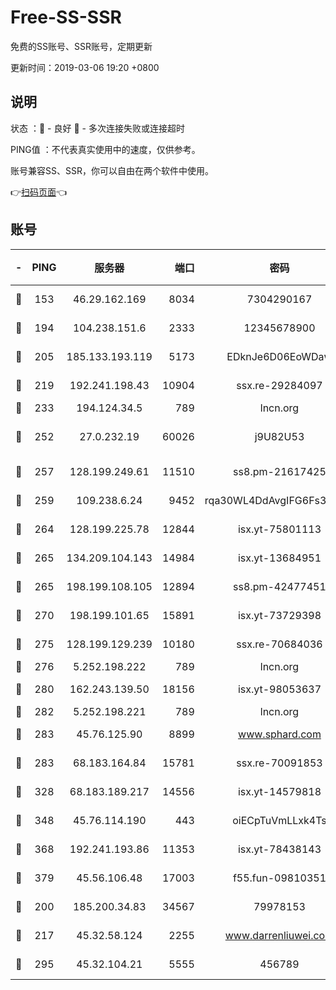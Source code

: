 # Free-SS-SSR

免费的SS账号、SSR账号，定期更新

更新时间：2019-03-06 19:20 +0800

## 说明

状态     ：🙂 - 良好 🙁 - 多次连接失败或连接超时

PING值   ：不代表真实使用中的速度，仅供参考。

账号兼容SS、SSR，你可以自由在两个软件中使用。

👉[扫码页面](https://liesauer.github.io/Free-SS-SSR/)👈

## 账号

|-|PING|服务器|端口|密码|加密方式|区域|
|:----:|:----:|:-----:|-----:|:----:|:----:|:----:|
|🙂|153|46.29.162.169|8034|7304290167|aes-256-cfb|RU|
|🙂|194|104.238.151.6|2333|12345678900|aes-256-cfb|JP|
|🙂|205|185.133.193.119|5173|EDknJe6D06EoWDaw|aes-256-cfb|US|
|🙂|219|192.241.198.43|10904|ssx.re-29284097|aes-256-cfb|US|
|🙂|233|194.124.34.5|789|lncn.org|rc4|JP|
|🙂|252|27.0.232.19|60026|j9U82U53|xchacha20-ietf-poly1305|HK|
|🙂|257|128.199.249.61|11510|ss8.pm-21617425|aes-256-cfb|SG|
|🙂|259|109.238.6.24|9452|rqa30WL4DdAvgIFG6Fs3znzTa|aes-256-cfb|FR|
|🙂|264|128.199.225.78|12844|isx.yt-75801113|aes-256-cfb|SG|
|🙂|265|134.209.104.143|14984|isx.yt-13684951|aes-256-cfb|SG|
|🙂|265|198.199.108.105|12894|ss8.pm-42477451|aes-256-cfb|US|
|🙂|270|198.199.101.65|15891|isx.yt-73729398|aes-256-cfb|US|
|🙂|275|128.199.129.239|10180|ssx.re-70684036|aes-256-cfb|SG|
|🙂|276|5.252.198.222|789|lncn.org|rc4|JP|
|🙂|280|162.243.139.50|18156|isx.yt-98053637|aes-256-cfb|US|
|🙂|282|5.252.198.221|789|lncn.org|rc4|JP|
|🙂|283|45.76.125.90|8899|www.sphard.com|aes-256-cfb|AU|
|🙂|283|68.183.164.84|15781|ssx.re-70091853|aes-256-cfb|US|
|🙂|328|68.183.189.217|14556|isx.yt-14579818|aes-256-cfb|SG|
|🙂|348|45.76.114.190|443|oiECpTuVmLLxk4Ts|aes-256-cfb|AU|
|🙂|368|192.241.193.86|11353|isx.yt-78438143|aes-256-cfb|US|
|🙂|379|45.56.106.48|17003|f55.fun-09810351|aes-256-cfb|US|
|🙂|200|185.200.34.83|34567|79978153|aes-256-cfb|US|
|🙂|217|45.32.58.124|2255|www.darrenliuwei.com|aes-256-cfb|JP|
|🙁|295|45.32.104.21|5555|456789|aes-256-cfb|SG|
